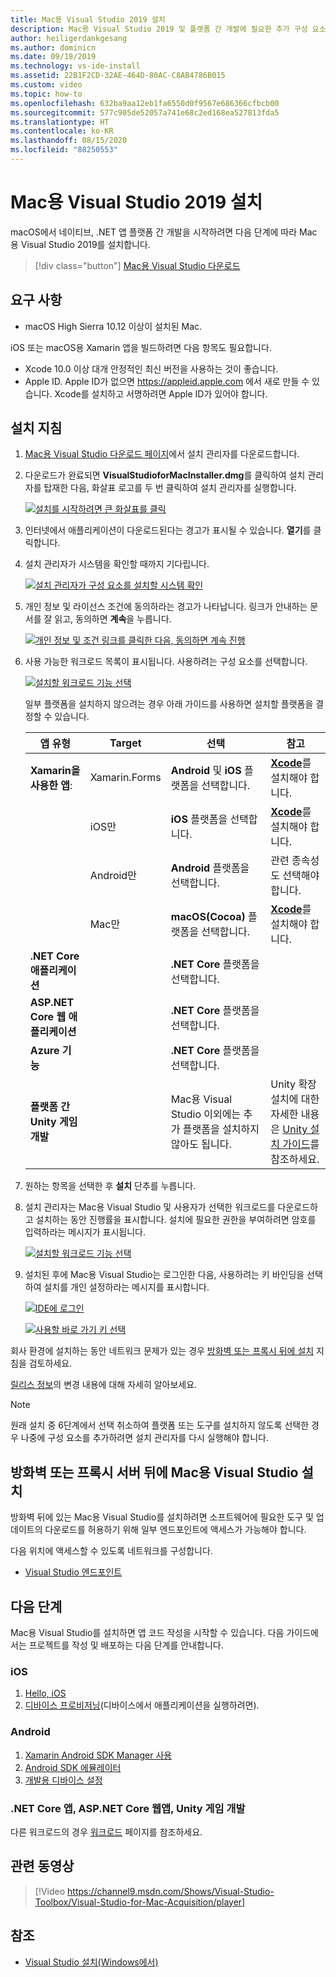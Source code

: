 ```yaml
---
title: Mac용 Visual Studio 2019 설치
description: Mac용 Visual Studio 2019 및 플랫폼 간 개발에 필요한 추가 구성 요소를 설치하는 방법에 대한 지침입니다.
author: heiligerdankgesang
ms.author: dominicn
ms.date: 09/18/2019
ms.technology: vs-ide-install
ms.assetid: 22B1F2CD-32AE-464D-80AC-C8AB4786B015
ms.custom: video
ms.topic: how-to
ms.openlocfilehash: 632ba9aa12eb1fa6550d0f9567e686366cfbcb00
ms.sourcegitcommit: 577c905de52057a741e68c2ed168ea527813fda5
ms.translationtype: HT
ms.contentlocale: ko-KR
ms.lasthandoff: 08/15/2020
ms.locfileid: "88250553"
---
```

# <a name="install-visual-studio-2019-for-mac"></a>Mac용 Visual Studio 2019 설치

macOS에서 네이티브, .NET 앱 플랫폼 간 개발을 시작하려면 다음 단계에 따라 Mac 용 Visual Studio 2019를 설치합니다.

 > [!div class="button"]
 > [Mac용 Visual Studio 다운로드](https://visualstudio.microsoft.com/vs/mac/)

## <a name="requirements"></a>요구 사항

- macOS High Sierra 10.12 이상이 설치된 Mac.

iOS 또는 macOS용 Xamarin 앱을 빌드하려면 다음 항목도 필요합니다.

- Xcode 10.0 이상 대개 안정적인 최신 버전을 사용하는 것이 좋습니다.
- Apple ID. Apple ID가 없으면 https://appleid.apple.com 에서 새로 만들 수 있습니다. Xcode를 설치하고 서명하려면 Apple ID가 있어야 합니다.

## <a name="installation-instructions"></a>설치 지침

1. [Mac용 Visual Studio 다운로드 페이지](https://visualstudio.microsoft.com/vs/mac/)에서 설치 관리자를 다운로드합니다.
2. 다운로드가 완료되면 **VisualStudioforMacInstaller.dmg**를 클릭하여 설치 관리자를 탑재한 다음, 화살표 로고를 두 번 클릭하여 설치 관리자를 실행합니다.

    [![설치를 시작하려면 큰 화살표를 클릭](media/install-installer-sml.png)](media/install-installer.png#lightbox)

3. 인터넷에서 애플리케이션이 다운로드된다는 경고가 표시될 수 있습니다. **열기**를 클릭합니다.
4. 설치 관리자가 시스템을 확인할 때까지 기다립니다.

    [![설치 관리자가 구성 요소를 설치할 시스템 확인](media/install-checking-sml.png)](media/install-checking.png#lightbox)

5. 개인 정보 및 라이선스 조건에 동의하라는 경고가 나타납니다. 링크가 안내하는 문서를 잘 읽고, 동의하면 **계속**을 누릅니다.

    [![개인 정보 및 조건 링크를 클릭한 다음, 동의하면 계속 진행](media/install-privacy.png)](media/install-privacy.png#lightbox)

6. 사용 가능한 워크로드 목록이 표시됩니다. 사용하려는 구성 요소를 선택합니다.

    [![설치할 워크로드 기능 선택](media/install-selection.png)](media/install-selection.png#lightbox)

   일부 플랫폼을 설치하지 않으려는 경우 아래 가이드를 사용하면 설치할 플랫폼을 결정할 수 있습니다.

   |앱 유형  |Target  |선택  |참고  |
   |---------|---------|---------|---------|
   |**Xamarin을 사용한 앱**:| Xamarin.Forms|**Android** 및 **iOS** 플랫폼을 선택합니다. |[**Xcode**](https://developer.apple.com/xcode/)를 설치해야 합니다. |
   ||iOS만|**iOS** 플랫폼을 선택합니다.|[**Xcode**](https://developer.apple.com/xcode/)를 설치해야 합니다.|
   ||Android만|**Android** 플랫폼을 선택합니다.|관련 종속성도 선택해야 합니다.|
   ||Mac만|**macOS(Cocoa)** 플랫폼을 선택합니다.|[**Xcode**](https://developer.apple.com/xcode/)를 설치해야 합니다.|
   |**.NET Core 애플리케이션**|         |**.NET Core** 플랫폼을 선택합니다.|         |
   |**ASP.NET Core 웹 애플리케이션**|         |**.NET Core** 플랫폼을 선택합니다.|         |
   |**Azure 기능**|         |**.NET Core** 플랫폼을 선택합니다.|         |
   |**플랫폼 간 Unity 게임 개발**|         |Mac용 Visual Studio 이외에는 추가 플랫폼을 설치하지 않아도 됩니다.| Unity 확장 설치에 대한 자세한 내용은 [Unity 설치 가이드](/visualstudio/mac/setup-vsmac-tools-unity)를 참조하세요.|

7. 원하는 항목을 선택한 후 **설치** 단추를 누릅니다.
8. 설치 관리자는 Mac용 Visual Studio 및 사용자가 선택한 워크로드를 다운로드하고 설치하는 동안 진행률을 표시합니다. 설치에 필요한 권한을 부여하려면 암호를 입력하라는 메시지가 표시됩니다.

    [![설치할 워크로드 기능 선택](media/installation-progress.png)](media/installation-progress.png#lightbox)

9. 설치된 후에 Mac용 Visual Studio는 로그인한 다음, 사용하려는 키 바인딩을 선택하여 설치를 개인 설정하라는 메시지를 표시합니다.

    [![IDE에 로그인](media/ide-tour-2019-start-signin.png)](media/ide-tour-2019-start-signin.png#lightbox)

    [![사용할 바로 가기 키 선택](media/ide-tour-2019-keyboard-shortcut.png)](media/ide-tour-2019-keyboard-shortcut.png#lightbox)

회사 환경에 설치하는 동안 네트워크 문제가 있는 경우 [방화벽 또는 프록시 뒤에 설치](/visualstudio/mac/installation#install-visual-studio-for-mac-behind-a-firewall-or-proxy-server) 지침을 검토하세요.

[릴리스 정보](/visualstudio/releasenotes/vs2019-mac-relnotes)의 변경 내용에 대해 자세히 알아보세요.

> [!NOTE]
> 원래 설치 중 6단계에서 선택 취소하여 플랫폼 또는 도구를 설치하지 않도록 선택한 경우 나중에 구성 요소를 추가하려면 설치 관리자를 다시 실행해야 합니다.

## <a name="install-visual-studio-for-mac-behind-a-firewall-or-proxy-server"></a>방화벽 또는 프록시 서버 뒤에 Mac용 Visual Studio 설치

방화벽 뒤에 있는 Mac용 Visual Studio를 설치하려면 소프트웨어에 필요한 도구 및 업데이트의 다운로드를 허용하기 위해 일부 엔드포인트에 액세스가 가능해야 합니다.

다음 위치에 액세스할 수 있도록 네트워크를 구성합니다.

- [Visual Studio 엔드포인트](/visualstudio/mac/install-behind-a-firewall-or-proxy-server)

## <a name="next-steps"></a>다음 단계

Mac용 Visual Studio를 설치하면 앱 코드 작성을 시작할 수 있습니다. 다음 가이드에서는 프로젝트를 작성 및 배포하는 다음 단계를 안내합니다.

### <a name="ios"></a>iOS

1. [Hello, iOS](https://developer.xamarin.com/guides/ios/getting_started/hello,_iOS/)
2. [디바이스 프로비저닝](https://developer.xamarin.com/guides/ios/getting_started/installation/device_provisioning)(디바이스에서 애플리케이션을 실행하려면).

### <a name="android"></a>Android

1. [Xamarin Android SDK Manager 사용](https://developer.xamarin.com/guides/android/getting_started/installation/android-sdk/?ide=xs)
2. [Android SDK 에뮬레이터](https://developer.xamarin.com/guides/android/getting_started/installation/android-emulator/)
4. [개발용 디바이스 설정](https://developer.xamarin.com/guides/android/getting_started/installation/set_up_device_for_development/)

### <a name="net-core-apps-aspnet-core-web-apps-unity-game-development"></a>.NET Core 앱, ASP.NET Core 웹앱, Unity 게임 개발

다른 워크로드의 경우 [워크로드](workloads.md) 페이지를 참조하세요.

## <a name="related-video"></a>관련 동영상

> [!Video https://channel9.msdn.com/Shows/Visual-Studio-Toolbox/Visual-Studio-for-Mac-Acquisition/player]

## <a name="see-also"></a>참조

- [Visual Studio 설치(Windows에서)](/visualstudio/install/install-visual-studio)
